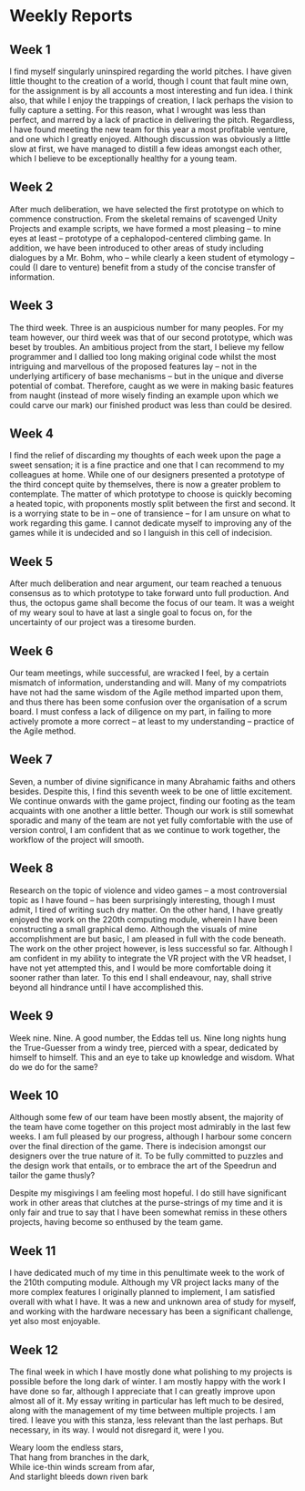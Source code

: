 # Weekly Reports

## Week 1
I find myself singularly uninspired regarding the world pitches. I have given little thought to the creation of a world, though I count that fault mine own, for the assignment is by all accounts a most interesting and fun idea. I think also, that while I enjoy the trappings of creation, I lack perhaps the vision to fully capture a setting. For this reason, what I wrought was less than perfect, and marred by a lack of practice in delivering the pitch.
Regardless, I have found meeting the new team for this year a most profitable venture, and one which I greatly enjoyed. Although discussion was obviously a little slow at first, we have managed to distill a few ideas amongst each other, which I believe to be exceptionally healthy for a young team.

## Week 2
After much deliberation, we have selected the first prototype on which to commence construction. From the skeletal remains of scavenged Unity Projects and example scripts, we have formed a most pleasing – to mine eyes at least – prototype of a cephalopod-centered climbing game. In addition, we have been introduced to other areas of study including dialogues by a Mr. Bohm, who – while clearly a keen student of etymology – could (I dare to venture) benefit from a study of the concise transfer of information.

## Week 3
The third week. Three is an auspicious number for many peoples. For my team however, our third week was that of our second prototype, which was beset by troubles. An ambitious project from the start, I believe my fellow programmer and I dallied too long making original code whilst the most intriguing and marvellous of the proposed features lay – not in the underlying artificery of base mechanisms – but in the unique and diverse potential of combat. Therefore, caught as we were in making basic features from naught (instead of more wisely finding an example upon which we could carve our mark) our finished product was less than could be desired.

## Week 4
I find the relief of discarding my thoughts of each week upon the page a sweet sensation; it is a fine practice and one that I can recommend to my colleagues at home. While one of our designers presented a prototype of the third concept quite by themselves, there is now a greater problem to contemplate. The matter of which prototype to choose is quickly becoming a heated topic, with proponents mostly split between the first and second. It is a worrying state to be in – one of transience – for I am unsure on what to work regarding this game. I cannot dedicate myself to improving any of the games while it is undecided and so I languish in this cell of indecision.

## Week 5
After much deliberation and near argument, our team reached a tenuous consensus as to which prototype to take forward unto full production. And thus, the octopus game shall become the focus of our team. It was a weight of my weary soul to have at last a single goal to focus on, for the uncertainty of our project was a tiresome burden. 

## Week 6
Our team meetings, while successful, are wracked I feel, by a certain mismatch of information, understanding and will. Many of my compatriots have not had the same wisdom of the Agile method imparted upon them, and thus there has been some confusion over the organisation of a scrum board. I must confess a lack of diligence on my part, in failing to more actively promote a more correct – at least to my understanding – practice of the Agile method.

## Week 7
Seven, a number of divine significance in many Abrahamic faiths and others besides. Despite this, I find this seventh week to be one of little excitement. We continue onwards with the game project, finding our footing as the team acquaints with one another a little better. Though our work is still somewhat sporadic and many of the team are not yet fully comfortable with the use of version control, I am confident that as we continue to work together, the workflow of the project will smooth.

## Week 8
Research on the topic of violence and video games – a most controversial topic as I have found – has been surprisingly interesting, though I must admit, I tired of writing such dry matter. On the other hand, I have greatly enjoyed the work on the 220th computing module, wherein I have been constructing a small graphical demo. Although the visuals of mine accomplishment are but basic, I am pleased in full with the code beneath. The work on the other project however, is less successful so far. Although I am confident in my ability to integrate the VR project with the VR headset, I have not yet attempted this, and I would be more comfortable doing it sooner rather than later. To this end I shall endeavour, nay, shall strive beyond all hindrance until I have accomplished this.

## Week 9
Week nine. Nine. A good number, the Eddas tell us. Nine long nights hung the True-Guesser from a windy tree, pierced with a spear, dedicated by himself to himself. This and an eye to take up knowledge and wisdom. What do we do for the same?

## Week 10
Although some few of our team have been mostly absent, the majority of the team have come together on this project most admirably in the last few weeks. I am full pleased by our progress, although I harbour some concern over the final direction of the game. There is indecision amongst our designers over the true nature of it. To be fully committed to puzzles and the design work that entails, or to embrace the art of the Speedrun and tailor the game thusly?  

Despite my misgivings I am feeling most hopeful. I do still have significant work in other areas that clutches at the purse-strings of my time and it is only fair and true to say that I have been somewhat remiss in these others projects, having become so enthused by the team game.

## Week 11
I have dedicated much of my time in this penultimate week to the work of the 210th computing module. Although my VR project lacks many of the more complex features I originally planned to implement, I am satisfied overall with what I have. It was a new and unknown area of study for myself, and working with the hardware necessary has been a significant challenge, yet also most enjoyable. 

## Week 12
The final week in which I have mostly done what polishing to my projects is possible before the long dark of winter. I am mostly happy with the work I have done so far, although I appreciate that I can greatly improve upon almost all of it. My essay writing in particular has left much to be desired, along with the management of my time between multiple projects. I am tired. I leave you with this stanza, less relevant than the last perhaps. But necessary, in its way. I would not disregard it, were I you.

Weary loom the endless stars,  
That hang from branches in the dark,  
While ice-thin winds scream from afar,  
And starlight bleeds down riven bark  
